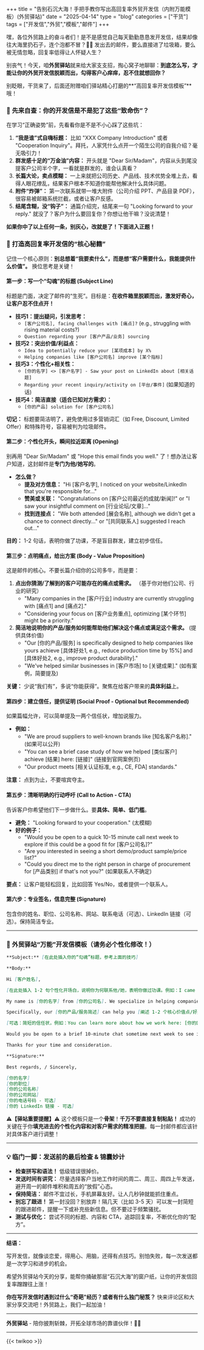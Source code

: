 +++
title = "告别石沉大海！手把手教你写出高回复率外贸开发信（内附万能模板）(外贸驿站)"
date = "2025-04-14"
type = "blog"
categories = ["干货"]
tags = ["开发信","外贸","模板","邮件"]
+++



嘿，各位外贸路上的奋斗者们！是不是感觉自己每天勤勤恳恳发开发信，结果却像往大海里扔石子，连个泡都不冒？📧💨 发出去的邮件，要么直接进了垃圾箱，要么被无情忽略，回复率低得让人怀疑人生？

别丧气！今天，咱**外贸驿站**就来给大家支支招，掏心窝子地聊聊：**到底怎么写，才能让你的外贸开发信脱颖而出，勾得客户心痒痒，忍不住就想回你？**

别眨眼，干货来了，后面还附赠咱们驿站精心打磨的**“高回复率开发信模板”**哦！


### 🚩 **先来自查：你的开发信是不是犯了这些“致命伤”？**

在学习“正确姿势”前，先看看你是不是不小心踩了这些坑：

1.  **“我是谁”式自嗨标题：** 比如 "XXX Company Introduction" 或者 "Cooperation Inquiry"。拜托，人家凭什么点开一个陌生公司的自我介绍？毫无吸引力！
2.  **群发感十足的“万金油”内容：** 开头就是 "Dear Sir/Madam"，内容从头到尾没提客户公司半个字，一看就是群发的，谁会认真看？
3.  **长篇大论，卖点模糊：** 一上来就把公司历史、产品线、技术优势全堆上去，看得人眼花缭乱，结果客户根本不知道你能帮他解决什么具体问题。
4.  **附件“炸弹”：** 第一次联系就带一堆大附件（公司介绍 PPT、产品目录 PDF），很容易被邮箱系统拦截，或者让客户反感。
5.  **结尾含糊，没“钩子”：** 通篇介绍完，结尾来一句 "Looking forward to your reply." 就没了？客户为什么要回复你？你想让他干嘛？没说清楚！

**如果你中了以上任何一条，别灰心，改就是了！下面进入正题！**


### 🚀 **打造高回复率开发信的“核心秘籍”**

记住一个核心原则：**别总想着“我要卖什么”，而是想“客户需要什么，我能提供什么价值”。** 换位思考是关键！

#### **第一步：写一个“勾魂”的标题 (Subject Line)**

标题是门面，决定了邮件的“生死”。目标是：**在收件箱里脱颖而出，激发好奇心，让客户忍不住点开！**

*   **技巧1：提出疑问，引发思考：**
    *   `[客户公司名], facing challenges with [痛点]?` (e.g., struggling with rising material costs?)
    *   `Question regarding your [客户产品/业务] sourcing`
*   **技巧2：突出价值/利益点：**
    *   `Idea to potentially reduce your [某项成本] by X%`
    *   `Helping companies like [客户公司名] improve [某个指标]`
*   **技巧3：个性化+相关性：**
    *   `[你的名字] <> [客户名字] - Saw your post on LinkedIn about [相关话题]`
    *   `Regarding your recent inquiry/activity on [平台/事件]` (如果知道的话)
*   **技巧4：简洁直接（适合已知对方需求）：**
    *   `[你的产品] solution for [客户公司名]`

**切记：** 标题要简洁明了，避免使用过多营销词汇（如 Free, Discount, Limited Offer）和特殊符号，容易被判为垃圾邮件。

#### **第二步：个性化开头，瞬间拉近距离 (Opening)**

别再用 "Dear Sir/Madam" 或 "Hope this email finds you well." 了！想办法让客户知道，这封邮件是**专门为他/她写的**。

*   **怎么做？**
    *   **提及对方信息：** "Hi [客户名字], I noticed on your website/LinkedIn that you're responsible for..."
    *   **赞美或关联：** "Congratulations on [客户公司最近的成就/新闻]!" or "I saw your insightful comment on [行业论坛/文章]..."
    *   **找到连接点：** "We both attended [展会名称], although we didn't get a chance to connect directly..." or "[共同联系人] suggested I reach out..."

**目的：** 1-2 句话，表明你做了功课，不是盲目群发，建立初步信任。

#### **第三步：点明痛点，给出方案 (Body - Value Proposition)**

这是邮件的核心。不要长篇介绍你的公司多牛，而是要：

1.  **点出你猜测/了解到的客户可能存在的痛点或需求。** （基于你对他们公司、行业的研究）
    *   "Many companies in the [客户行业] industry are currently struggling with [痛点1] and [痛点2]."
    *   "Considering your focus on [客户业务重点], optimizing [某个环节] might be a priority."
2.  **简洁地说明你的产品/服务如何能帮助他们解决这个痛点或满足这个需求。** (提供具体价值)
    *   "Our [你的产品/服务] is specifically designed to help companies like yours achieve [具体好处1, e.g., reduce production time by 15%] and [具体好处2, e.g., improve product durability]."
    *   "We've helped similar businesses in [客户市场] to [关键成果]." (如有案例，简要提及)

**关键：** 少说“我们有”，多说“你能获得”。聚焦在给客户带来的**具体利益**上。

#### **第四步：建立信任，提供证明 (Social Proof - Optional but Recommended)**

如果篇幅允许，可以简单提及一两个信任状，增加说服力。

*   **例如：**
    *   "We are proud suppliers to well-known brands like [知名客户名称]." (如果可以公开)
    *   "You can see a brief case study of how we helped [类似客户] achieve [结果] here: [链接]" (链接到官网案例页)
    *   "Our product meets [相关认证标准, e.g., CE, FDA] standards."

**注意：** 点到为止，不要喧宾夺主。

#### **第五步：清晰明确的行动呼吁 (Call to Action - CTA)**

告诉客户你希望他们下一步做什么。要**具体、简单、低门槛**。

*   **避免：** "Looking forward to your cooperation." (太模糊)
*   **好的例子：**
    *   "Would you be open to a quick 10-15 minute call next week to explore if this could be a good fit for [客户公司名]?"
    *   "Are you interested in seeing a short demo/product sample/price list?"
    *   "Could you direct me to the right person in charge of procurement for [产品类别] if that's not you?" (如果联系人不确定)

**要点：** 让客户能轻松回复，比如回答 Yes/No，或者提供一个联系人。

#### **第六步：专业签名，信息完整 (Signature)**

包含你的姓名、职位、公司名称、网站、联系电话（可选）、LinkedIn 链接（可选）。保持简洁专业。

---

### 🎁 **外贸驿站“万能”开发信模板（请务必个性化修改！）**

```markdown
**Subject:** [在此处插入你的“勾魂”标题，参考上面的技巧]

**Body:**

Hi [客户姓名],

[在此处插入 1-2 句个性化开场白，说明你为何联系他/她，表明你做过功课。例如：I came across [客户公司名]'s recent launch of [新产品/服务] and was very impressed. / I noticed on your LinkedIn profile that you manage sourcing for [产品类别]...]

My name is [你的名字] from [你的公司名]. We specialize in helping companies in the [客户行业] industry like yours to tackle challenges such as [提及 1-2 个客户可能关心的痛点，例如：rising raw material costs / supply chain inefficiencies / meeting sustainability goals].

Specifically, our [你的产品/服务简述] can help you [阐述 1-2 个核心价值点/好处，要具体，例如：reduce lead times by up to X% / access high-quality [材料/部件] at competitive prices / achieve [某个具体目标]]. We've recently helped [提及一个类似客户或成就，可选，例如：a similar company in your region / achieve Y result...].

[可选：简短的信任状，例如：You can learn more about how we work here: [你的网站链接]]

Would you be open to a brief 10-minute chat sometime next week to see if there's a potential fit? Or, if you're not the right person to discuss this, could you perhaps point me in the right direction?

Thanks for your time and consideration.

**Signature:**

Best regards, / Sincerely,

[你的名字]
[你的职位]
[你的公司名称]
[你的公司网站]
[你的电话号码 - 可选]
[你的 LinkedIn 链接 - 可选]
```

**⚠️【驿站重要提醒】⚠️**
这个模板只是一个**骨架**！**千万不要直接复制粘贴！** 成功的关键在于你**填充进去的个性化内容和对客户需求的精准把握**。每一封邮件都应该针对具体客户进行调整！

---

### 💡 **临门一脚：发送前的最后检查 & 锦囊妙计**

*   **检查拼写和语法！** 低级错误很掉价。
*   **发送时间有讲究：** 尽量选择客户当地工作时间的周二、周三、周四上午发送，避开周一的邮件堆积和周五的“放假”心态。
*   **保持简洁：** 邮件不宜过长，手机屏幕友好。让人几秒钟就能抓住重点。
*   **别忘了跟进！** 第一封没回？别放弃！隔几天（比如 3-5 天）可以发一封简短的跟进邮件，提醒一下或补充些新信息。但不要过于频繁骚扰。
*   **测试与优化：** 尝试不同的标题、内容和 CTA，追踪回复率，不断优化你的“配方”。

---

**结语：**

写开发信，就像谈恋爱，得用心、用脑，还得有点技巧。别怕失败，每一次发送都是一次学习和进步的机会。

希望外贸驿站今天的分享，能帮你捅破那层“石沉大海”的窗户纸，让你的开发信回复率蹭蹭往上涨！

**你在写开发信时遇到过什么“奇葩”经历？或者有什么独门秘笈？** 快来评论区和大家分享交流吧！外贸路上，我们一起加油！

---

**外贸驿站** - 陪你披荆斩棘，开拓全球市场的靠谱伙伴！💪✨

---



{{< twikoo >}}  